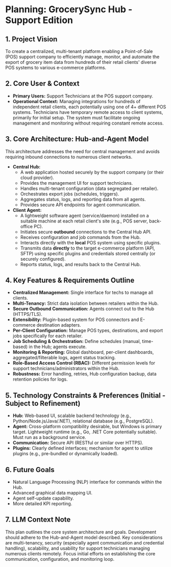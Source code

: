 # Planning: GrocerySync Hub - Support Edition

## 1. Project Vision
To create a centralized, multi-tenant platform enabling a Point-of-Sale (POS) support company to efficiently manage, monitor, and automate the export of grocery item data from hundreds of their retail clients' diverse POS systems to various e-commerce platforms.

## 2. Core User & Context
- **Primary Users:** Support Technicians at the POS support company.
- **Operational Context:** Managing integrations for hundreds of independent retail clients, each potentially using one of 4+ different POS systems. Technicians have temporary remote access to client systems, primarily for initial setup. The system must facilitate ongoing management and monitoring without requiring constant remote access.

## 3. Core Architecture: Hub-and-Agent Model
This architecture addresses the need for central management and avoids requiring inbound connections to numerous client networks.

- **Central Hub:**
    - A web application hosted securely by the support company (or their cloud provider).
    - Provides the management UI for support technicians.
    - Handles multi-tenant configuration (data segregated per retailer).
    - Orchestrates export jobs (schedules, triggers).
    - Aggregates status, logs, and reporting data from all agents.
    - Provides secure API endpoints for agent communication.
- **Client Agent:**
    - A lightweight software agent (service/daemon) installed on a suitable machine at each retail client's site (e.g., POS server, back-office PC).
    - Initiates secure **outbound** connections to the Central Hub API.
    - Receives configuration and job commands from the Hub.
    - Interacts directly with the **local** POS system using specific plugins.
    * Transmits data **directly** to the target e-commerce platform (API, SFTP) using specific plugins and credentials stored centrally (or securely configured).
    - Reports status, logs, and results back to the Central Hub.

## 4. Key Features & Requirements Outline
- **Centralized Management:** Single interface for techs to manage all clients.
- **Multi-Tenancy:** Strict data isolation between retailers within the Hub.
- **Secure Outbound Communication:** Agents connect out to the Hub (HTTPS/TLS).
- **Extensibility:** Plugin-based system for POS connectors and E-commerce destination adapters.
- **Per-Client Configuration:** Manage POS types, destinations, and export jobs specifically for each retailer.
- **Job Scheduling & Orchestration:** Define schedules (manual, time-based) in the Hub; agents execute.
- **Monitoring & Reporting:** Global dashboard, per-client dashboards, aggregated/filterable logs, agent status tracking.
- **Role-Based Access Control (RBAC):** Different permission levels for support technicians/administrators within the Hub.
- **Robustness:** Error handling, retries, Hub configuration backup, data retention policies for logs.

## 5. Technology Constraints & Preferences (Initial - Subject to Refinement)
- **Hub:** Web-based UI, scalable backend technology (e.g., Python/Node.js/Java/.NET), relational database (e.g., PostgreSQL).
- **Agent:** Cross-platform compatibility desirable, but Windows is primary target. Lightweight runtime (e.g., Go, .NET Core potentially suitable). Must run as a background service.
- **Communication:** Secure API (RESTful or similar over HTTPS).
- **Plugins:** Clearly defined interfaces; mechanism for agent to utilize plugins (e.g., pre-bundled or dynamically loaded).

## 6. Future Goals
- Natural Language Processing (NLP) interface for commands within the Hub.
- Advanced graphical data mapping UI.
- Agent self-update capability.
- More detailed KPI reporting.

## 7. LLM Context Note
This plan outlines the core system architecture and goals. Development should adhere to the Hub-and-Agent model described. Key considerations are multi-tenancy, security (especially agent communication and credential handling), scalability, and usability for support technicians managing numerous clients remotely. Focus initial efforts on establishing the core communication, configuration, and monitoring loop.